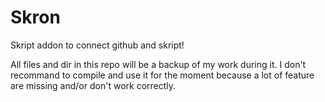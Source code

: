 # Skron
Skript addon to connect github and skript!

All files and dir in this repo will be a backup of my work during it. I don't recommand to compile and use it for the moment because a lot of feature are missing and/or don't work correctly.
